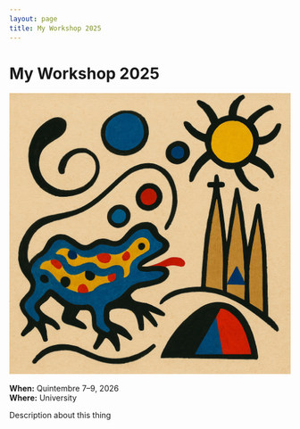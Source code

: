 ```yaml
---
layout: page
title: My Workshop 2025
---
```


# My Workshop 2025

<p align="center">
  <img src="assets/example.png" alt="Workshop banner" width="600">
</p>


**When:** Quintembre 7–9, 2026  
**Where:** University


Description about this thing
